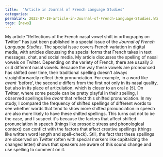 ```yaml
---
title:  "Article in Journal of French Language Studies"
categories: 
permalink: 2022-07-19-article-in-Journal-of-French-Language-Studies.html
tags: [news]
---
```


My article "Reflections of the French nasal vowel shift in orthography on Twitter" has just been published in a special issue of the *Journal of French Language Studies*. The special issue covers French variation in digital media, with articles discussing the special forms that French takes in text messages, chat, and social media. My article discusses the spelling of nasal vowels on Twitter. Depending on the variety of French, there are usually 3 or 4 different nasal vowels. Because the way these vowels are pronounced has shifted over time, their traditional spelling doesn't always straightforwardly reflect their pronunciation. For example, in a word like *avant* 'before', the second *a* differs from the first not only in its nasal quality, but also in its place of articulation, which is closer to an oral *o* [ɔ̃]. On Twitter, where some people can be pretty playful in their spelling, I observed spellings like *avont* that reflect this shifted pronunciation. In my study, I compared the frequency of shifted spellings of different words to see whether words that tend to show more shifted pronunciation in speech are also more likely to have these shifted spellings. This turns out not to be the case, and I suspect it's because the factors that affect shifted pronunciation in speech (things like prosodic stress and phonological context) can conflict with the factors that affect creative spellings (things like written word length and spell-check). Still, the fact that these spellings are observed on Twitter (often with special markers like capitalizing the changed letter) shows that speakers are aware of this sound change and use spelling to comment on it.
